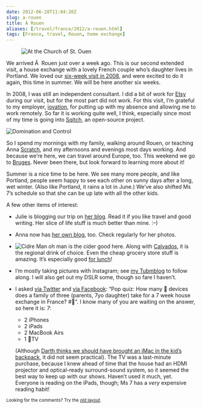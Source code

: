 ```yaml
--- 
date: 2012-06-28T11:04:20Z
slug: a-rouen
title: À Rouen
aliases: [/travel/france/2012/a-rouen.html]
tags: [France, travel, Rouen, home exchange]
---
```


<figure><img src="https://farm9.staticflickr.com/8010/7459991666_7f33908a53_z.jpg" title="At the Church of St. Ouen, Rouen" alt="At the Church of St. Ouen" /></figure>

<p>We arrived Ã  Rouen just over a week ago. This is our second extended visit, a house exchange with a lovely French couple who’s daughter lives in Portland. We loved our <a href="/travel/france/2008/" title="France 2008">six-week visit in 2008</a>, and were excited to do it again, this time in summer. We will be here another six weeks.</p>

<p>In 2008, I was still an independent consultant. I did a bit of work for <a href="http://etsy.com/">Etsy</a> during our visit, but for the most part did not work. For this visit, I’m grateful to my employer, <a href="http://iovation.com/">iovation</a>, for putting up with my absence and allowing me to work remotely. So far it is working quite well, I think, especially since most of my time is going into <a href="http://sqitch.org/">Sqitch</a>, an open-source project.</p>

<p><img class="left" src="https://farm8.staticflickr.com/7110/7427421028_7848ffafe7_n.jpg" title="Domination and Control" alt="Domination and Control" /></p>

<p>So I spend my mornings with my family, walking around Rouen, or teaching Anna <a href="http://scratch.mit.edu/">Scratch</a>, and my afternoons and evenings most days working. And because we’re here, we can travel around Europe, too. This weekend we go to <a href="https://en.wikipedia.org/wiki/Bruges">Bruges</a>. Never been there, but look forward to learning more about it!</p>

<p>Summer is a nice time to be here. We see many more people, and like Portland, people seem happy to see each other on sunny days after a long, wet winter. (Also like Portland, it rains a lot in June.) We’ve also shifted Ms 7’s schedule so that she can be up late with all the other kids.</p>

<p>A few other items of interest:</p>

<ul>
<li><p>Julie is blogging our trip on <a href="http://blog.strongrrl.com/">her blog</a>. Read it if you like travel and good writing. Her slice of life stuff is much better than mine. :–)</p></li>
<li><p>Anna now has <a href="http://through-annas-eyes.tumblr.com/">her own blog</a>, too. Check regularly for her photos.</p></li>
<li><p><img class="right" src="https://farm8.staticflickr.com/7266/7447407870_71d68c6d90_n.jpg" title="Delicious, delicious cidre" alt="Cidre" /> Man oh man is the cider good here. Along with <a href="https://en.wikipedia.org/wiki/Calvados">Calvados</a>, it is the regional drink of choice. Even the cheap grocery store stuff is amazing. It’s especially good <a href="http://blog.strongrrl.com/2012/06/how-french-do-lunch.html">for lunch</a>!</p></li>
<li><p>I’m mostly taking pictures with Instagram; see <a href="http://justatheory.tumblr.com/">my Tubmblog</a> to follow along. I will also get out my DSLR some, though so fare I haven’t.</p></li>
<li><p>I asked <a href="https://twitter.com/theory/status/216155640131883008">via Twitter</a> and <a href="https://www.facebook.com/david.e.wheeler/posts/10150891340703693">via Facebook</a>: “Pop quiz: How many  devices does a family of three (parents, 7yo daughter) take for a 7 week house exchange in France? #”. I know many of you are waiting on the answer, so here it is: 7:</p>

<ul>
<li>2 iPhones</li>
<li>2 iPads</li>
<li>2 MacBook Airs</li>
<li>1 TV</li>
</ul>

<p>(Although <a href="https://twitter.com/darth/status/216179141773504512">Darth thinks we should have brought an iMac in the kid’s backpack</a>, it did not seem practical).
The TV was a last-minute purchase, because I knew ahead of time that the house had an HDMI projector and optical-ready surround-sound system, so it seemed the best way to keep up with our shows. Haven’t used it much, yet. Everyone is reading on the iPads, though; Ms 7 has a <em>very</em> expensive reading habit!</p></li>
</ul>

<p class="past"><small>Looking for the comments? Try the <a rel="nofollow" href="//past.justatheory.com/travel/france/2012/a-rouen.html">old layout</a>.</small></p>
